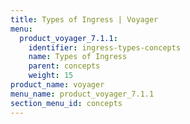 ```yaml
---
title: Types of Ingress | Voyager
menu:
  product_voyager_7.1.1:
    identifier: ingress-types-concepts
    name: Types of Ingress
    parent: concepts
    weight: 15
product_name: voyager
menu_name: product_voyager_7.1.1
section_menu_id: concepts
---
```

